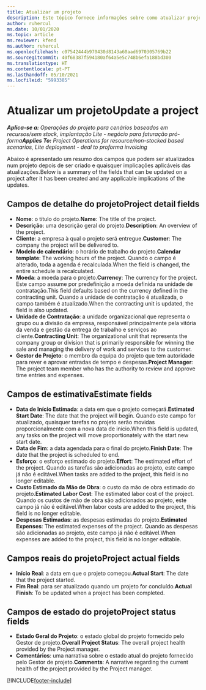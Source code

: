 ```yaml
---
title: Atualizar um projeto
description: Este tópico fornece informações sobre como atualizar projetos no Project Operations.
author: ruhercul
ms.date: 10/01/2020
ms.topic: article
ms.reviewer: kfend
ms.author: ruhercul
ms.openlocfilehash: c07542444b970430d8143a60aad6970305769b22
ms.sourcegitcommit: 40f68387f594180af64a5e5c748b6efa188bd300
ms.translationtype: HT
ms.contentlocale: pt-PT
ms.lasthandoff: 05/10/2021
ms.locfileid: "5993385"
---
```

# <a name="update-a-project"></a><span data-ttu-id="6762e-103">Atualizar um projeto</span><span class="sxs-lookup"><span data-stu-id="6762e-103">Update a project</span></span>

<span data-ttu-id="6762e-104">_**Aplica-se a:** Operações do projeto para cenários baseados em recursos/sem stock, implantação Lite - negócio para faturação pró-forma_</span><span class="sxs-lookup"><span data-stu-id="6762e-104">_**Applies To:** Project Operations for resource/non-stocked based scenarios, Lite deployment - deal to proforma invoicing_</span></span>

<span data-ttu-id="6762e-105">Abaixo é apresentado um resumo dos campos que podem ser atualizados num projeto depois de ser criado e quaisquer implicações aplicáveis das atualizações.</span><span class="sxs-lookup"><span data-stu-id="6762e-105">Below is a summary of the fields that can be updated on a project after it has been created and any applicable implications of the updates.</span></span>

## <a name="project-detail-fields"></a><span data-ttu-id="6762e-106">Campos de detalhe do projeto</span><span class="sxs-lookup"><span data-stu-id="6762e-106">Project detail fields</span></span>

- <span data-ttu-id="6762e-107">**Nome**: o título do projeto.</span><span class="sxs-lookup"><span data-stu-id="6762e-107">**Name**: The title of the project.</span></span>
- <span data-ttu-id="6762e-108">**Descrição**: uma descrição geral do projeto.</span><span class="sxs-lookup"><span data-stu-id="6762e-108">**Description**: An overview of the project.</span></span>
- <span data-ttu-id="6762e-109">**Cliente**: a empresa à qual o projeto será entregue.</span><span class="sxs-lookup"><span data-stu-id="6762e-109">**Customer**: The company the project will be delivered to.</span></span>
- <span data-ttu-id="6762e-110">**Modelo de calendário**: o horário de trabalho do projeto.</span><span class="sxs-lookup"><span data-stu-id="6762e-110">**Calendar template**: The working hours of the project.</span></span> <span data-ttu-id="6762e-111">Quando o campo é alterado, toda a agenda é recalculada.</span><span class="sxs-lookup"><span data-stu-id="6762e-111">When the field is changed, the entire schedule is recalculated.</span></span>
- <span data-ttu-id="6762e-112">**Moeda**: a moeda para o projeto.</span><span class="sxs-lookup"><span data-stu-id="6762e-112">**Currency**: The currency for the project.</span></span> <span data-ttu-id="6762e-113">Este campo assume por predefinição a moeda definida na unidade de contratação.</span><span class="sxs-lookup"><span data-stu-id="6762e-113">This field defaults based on the currency defined in the contracting unit.</span></span> <span data-ttu-id="6762e-114">Quando a unidade de contratação é atualizada, o campo também é atualizado.</span><span class="sxs-lookup"><span data-stu-id="6762e-114">When the contracting unit is updated, the field is also updated.</span></span>
- <span data-ttu-id="6762e-115">**Unidade de Contratação**: a unidade organizacional que representa o grupo ou a divisão da empresa, responsável principalmente pela vitória da venda e gestão da entrega de trabalho e serviços ao cliente.</span><span class="sxs-lookup"><span data-stu-id="6762e-115">**Contracting Unit**: The organizational unit that represents the company group or division that is primarily responsible for winning the sale and managing the delivery of work and services to the customer.</span></span> 
- <span data-ttu-id="6762e-116">**Gestor de Projeto**: o membro da equipa do projeto que tem autoridade para rever e aprovar entradas de tempo e despesas.</span><span class="sxs-lookup"><span data-stu-id="6762e-116">**Project Manager**: The project team member who has the authority to review and approve time entries and expenses.</span></span>

## <a name="estimate-fields"></a><span data-ttu-id="6762e-117">Campos de estimativa</span><span class="sxs-lookup"><span data-stu-id="6762e-117">Estimate fields</span></span>

- <span data-ttu-id="6762e-118">**Data de Início Estimada**: a data em que o projeto começará.</span><span class="sxs-lookup"><span data-stu-id="6762e-118">**Estimated Start Date**: The date that the project will begin.</span></span> <span data-ttu-id="6762e-119">Quando este campo for atualizado, quaisquer tarefas no projeto serão movidas proporcionalmente com a nova data de início.</span><span class="sxs-lookup"><span data-stu-id="6762e-119">When this field is updated, any tasks on the project will move proportionately with the start new start date.</span></span>
- <span data-ttu-id="6762e-120">**Data de Fim**: a data agendada para o final do projeto.</span><span class="sxs-lookup"><span data-stu-id="6762e-120">**Finish Date**: The date that the project is scheduled to end.</span></span>
- <span data-ttu-id="6762e-121">**Esforço**: o esforço estimado do projeto.</span><span class="sxs-lookup"><span data-stu-id="6762e-121">**Effort**: The estimated effort of the project.</span></span> <span data-ttu-id="6762e-122">Quando as tarefas são adicionadas ao projeto, este campo já não é editável.</span><span class="sxs-lookup"><span data-stu-id="6762e-122">When tasks are added to the project, this field is no longer editable.</span></span>
- <span data-ttu-id="6762e-123">**Custo Estimado da Mão de Obra**: o custo da mão de obra estimado do projeto.</span><span class="sxs-lookup"><span data-stu-id="6762e-123">**Estimated Labor Cost**: The estimated labor cost of the project.</span></span> <span data-ttu-id="6762e-124">Quando os custos de mão de obra são adicionados ao projeto, este campo já não é editável.</span><span class="sxs-lookup"><span data-stu-id="6762e-124">When labor costs are added to the project, this field is no longer editable.</span></span>
- <span data-ttu-id="6762e-125">**Despesas Estimadas**: as despesas estimadas do projeto.</span><span class="sxs-lookup"><span data-stu-id="6762e-125">**Estimated Expenses**: The estimated expenses of the project.</span></span> <span data-ttu-id="6762e-126">Quando as despesas são adicionadas ao projeto, este campo já não é editável.</span><span class="sxs-lookup"><span data-stu-id="6762e-126">When expenses are added to the project, this field is no longer editable.</span></span>

## <a name="project-actual-fields"></a><span data-ttu-id="6762e-127">Campos reais do projeto</span><span class="sxs-lookup"><span data-stu-id="6762e-127">Project actual fields</span></span>
- <span data-ttu-id="6762e-128">**Início Real**: a data em que o projeto começou.</span><span class="sxs-lookup"><span data-stu-id="6762e-128">**Actual Start**: The date that the project started.</span></span>
- <span data-ttu-id="6762e-129">**Fim Real**: para ser atualizado quando um projeto for concluído.</span><span class="sxs-lookup"><span data-stu-id="6762e-129">**Actual Finish**: To be updated when a project has been completed.</span></span>

## <a name="project-status-fields"></a><span data-ttu-id="6762e-130">Campos de estado do projeto</span><span class="sxs-lookup"><span data-stu-id="6762e-130">Project status fields</span></span>

- <span data-ttu-id="6762e-131">**Estado Geral do Projeto**: o estado global do projeto fornecido pelo Gestor de projeto.</span><span class="sxs-lookup"><span data-stu-id="6762e-131">**Overall Project Status**: The overall project health provided by the Project manager.</span></span>
- <span data-ttu-id="6762e-132">**Comentários**: uma narrativa sobre o estado atual do projeto fornecido pelo Gestor de projeto.</span><span class="sxs-lookup"><span data-stu-id="6762e-132">**Comments**: A narrative regarding the current health of the project provided by the Project manager.</span></span>



[!INCLUDE[footer-include](../includes/footer-banner.md)]